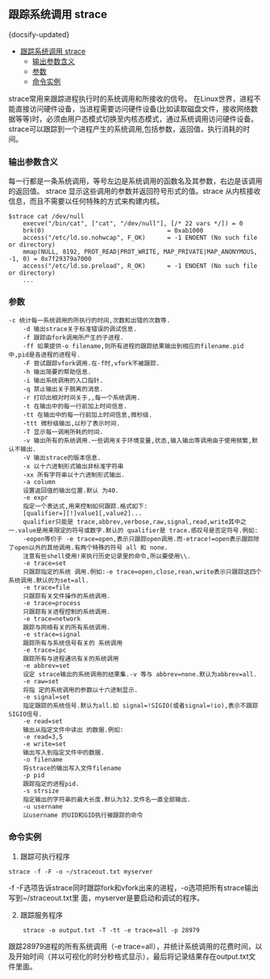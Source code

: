 ## 跟踪系统调用 strace
{docsify-updated}

- [跟踪系统调用 strace](#跟踪系统调用-strace)
	- [输出参数含义](#输出参数含义)
	- [参数](#参数)
	- [命令实例](#命令实例)


strace常用来跟踪进程执行时的系统调用和所接收的信号。 在Linux世界，进程不能直接访问硬件设备，当进程需要访问硬件设备(比如读取磁盘文件，接收网络数据等等)时，必须由用户态模式切换至内核态模式，通过系统调用访问硬件设备。strace可以跟踪到一个进程产生的系统调用,包括参数，返回值，执行消耗的时间。

### 输出参数含义
每一行都是一条系统调用，等号左边是系统调用的函数名及其参数，右边是该调用的返回值。
strace 显示这些调用的参数并返回符号形式的值。strace 从内核接收信息，而且不需要以任何特殊的方式来构建内核。

```
$strace cat /dev/null 
    execve("/bin/cat", ["cat", "/dev/null"], [/* 22 vars */]) = 0
    brk(0)                                  = 0xab1000
    access("/etc/ld.so.nohwcap", F_OK)      = -1 ENOENT (No such file or directory)
    mmap(NULL, 8192, PROT_READ|PROT_WRITE, MAP_PRIVATE|MAP_ANONYMOUS, -1, 0) = 0x7f29379a7000
    access("/etc/ld.so.preload", R_OK)      = -1 ENOENT (No such file or directory)
    ...
```

### 参数
```
-c 统计每一系统调用的所执行的时间,次数和出错的次数等. 
    -d 输出strace关于标准错误的调试信息. 
    -f 跟踪由fork调用所产生的子进程. 
    -ff 如果提供-o filename,则所有进程的跟踪结果输出到相应的filename.pid中,pid是各进程的进程号. 
    -F 尝试跟踪vfork调用.在-f时,vfork不被跟踪. 
    -h 输出简要的帮助信息. 
    -i 输出系统调用的入口指针. 
    -q 禁止输出关于脱离的消息. 
    -r 打印出相对时间关于,,每一个系统调用. 
    -t 在输出中的每一行前加上时间信息. 
    -tt 在输出中的每一行前加上时间信息,微秒级. 
    -ttt 微秒级输出,以秒了表示时间. 
    -T 显示每一调用所耗的时间. 
    -v 输出所有的系统调用.一些调用关于环境变量,状态,输入输出等调用由于使用频繁,默认不输出. 
    -V 输出strace的版本信息. 
    -x 以十六进制形式输出非标准字符串 
    -xx 所有字符串以十六进制形式输出. 
    -a column 
    设置返回值的输出位置.默认 为40. 
    -e expr 
    指定一个表达式,用来控制如何跟踪.格式如下: 
    [qualifier=][!]value1[,value2]... 
    qualifier只能是 trace,abbrev,verbose,raw,signal,read,write其中之一.value是用来限定的符号或数字.默认的 qualifier是 trace.感叹号是否定符号.例如: 
    -eopen等价于 -e trace=open,表示只跟踪open调用.而-etrace!=open表示跟踪除了open以外的其他调用.有两个特殊的符号 all 和 none. 
    注意有些shell使用!来执行历史记录里的命令,所以要使用\\. 
    -e trace=set 
    只跟踪指定的系统 调用.例如:-e trace=open,close,rean,write表示只跟踪这四个系统调用.默认的为set=all. 
    -e trace=file 
    只跟踪有关文件操作的系统调用. 
    -e trace=process 
    只跟踪有关进程控制的系统调用. 
    -e trace=network 
    跟踪与网络有关的所有系统调用. 
    -e strace=signal 
    跟踪所有与系统信号有关的 系统调用 
    -e trace=ipc 
    跟踪所有与进程通讯有关的系统调用 
    -e abbrev=set 
    设定 strace输出的系统调用的结果集.-v 等与 abbrev=none.默认为abbrev=all. 
    -e raw=set 
    将指 定的系统调用的参数以十六进制显示. 
    -e signal=set 
    指定跟踪的系统信号.默认为all.如 signal=!SIGIO(或者signal=!io),表示不跟踪SIGIO信号. 
    -e read=set 
    输出从指定文件中读出 的数据.例如: 
    -e read=3,5 
    -e write=set 
    输出写入到指定文件中的数据. 
    -o filename 
    将strace的输出写入文件filename 
    -p pid 
    跟踪指定的进程pid. 
    -s strsize 
    指定输出的字符串的最大长度.默认为32.文件名一直全部输出. 
    -u username 
    以username 的UID和GID执行被跟踪的命令
```


### 命令实例

1. 跟踪可执行程序
```
strace -f -F -o ~/straceout.txt myserver
```
-f -F选项告诉strace同时跟踪fork和vfork出来的进程，-o选项把所有strace输出写到~/straceout.txt里 面，myserver是要启动和调试的程序。

2. 跟踪服务程序
```
    strace -o output.txt -T -tt -e trace=all -p 28979
```
跟踪28979进程的所有系统调用（-e trace=all），并统计系统调用的花费时间，以及开始时间（并以可视化的时分秒格式显示），最后将记录结果存在output.txt文件里面。
